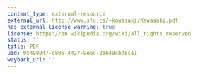 ```yaml
---
content_type: external-resource
external_url: http://www.sfu.ca/~kawasaki/Kawasaki.pdf
has_external_license_warning: true
license: https://en.wikipedia.org/wiki/All_rights_reserved
status: ''
title: PDF
uid: 05498047-c805-4427-9e6c-2a649cbd8ce1
wayback_url: ''
---
```

